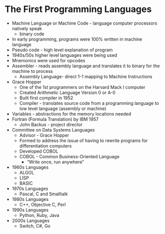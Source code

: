 # The First Programming Languages

- Machine Language or Machine Code - language computer processors natively speak
	- binary code
- In early programming, programs were 100% written in machine language 
- Pseudo code - high level explanation of program
- 1940s/50s higher level languages were being used
- Mnemonics were used for opcodes
- Assembler - reads assembly language and translates it to binary for the machine to process
	- Assembly Language- direct 1-1 mapping to Machine Instructions
- Grace Hopper
	- One of the 1st programmers on the Harvard Mack I computer
	- Created Arithmetic Language Version 0 or A-0
	- Built first compiler in 1952
	- Compiler - translates source code from a programming language to low level language (assembly or machine)
- Variables - abstractions for the memory locations needed
- Fortran (Formula Translation) by IBM 1957
	- John Backus - project director
- Committee on Data Systems Languages
	- Advisor - Grace Hopper
	- Formed to address the issue of having to rewrite programs for differentiation computers
	- Developed COBOL
	- COBOL - Common Business-Oriented Language
		- “Write once, run anywhere”
- 1960s Languages
	- ALGOL
	- LISP
	- BASIC
- 1970s Languages
	- Pascal, C and Smalltalk
- 1980s Languages
	- C++, Objective C, Perl
- 1990s Languages
	- Python, Ruby, Java
- 2000s Languages
	- Switch, C#, Go